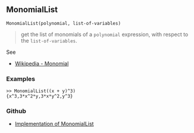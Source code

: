 ## MonomialList

```
MonomialList(polynomial, list-of-variables)
```

> get the list of monomials of a `polynomial` expression, with respect to the `list-of-variables`. 

See
* [Wikipedia - Monomial](http://en.wikipedia.org/wiki/Monomial)  

### Examples

```
>> MonomialList((x + y)^3) 
{x^3,3*x^2*y,3*x*y^2,y^3}
```

### Github

* [Implementation of MonomialList](https://github.com/axkr/symja_android_library/blob/master/symja_android_library/matheclipse-core/src/main/java/org/matheclipse/core/builtin/PolynomialFunctions.java#L1874) 
